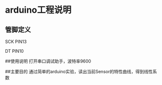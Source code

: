 # arduino工程说明
## 管脚定义
SCK PIN13

DT PIN10

##使用说明
打开串口调试助手，波特率9600

##主要目的
通过简单的arduino实验，读出当前Sensor的特性曲线，得到线性系数
